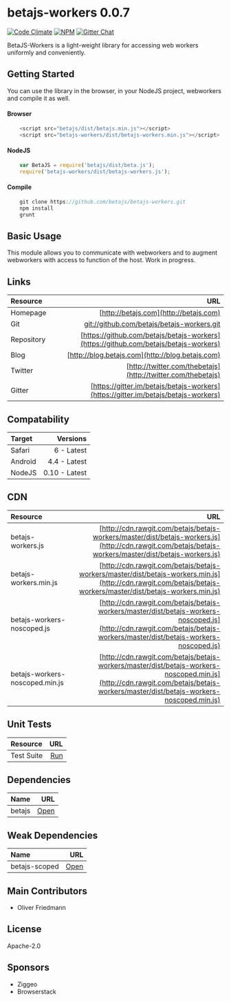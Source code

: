 # betajs-workers 0.0.7
[![Code Climate](https://codeclimate.com/github/betajs/betajs-workers/badges/gpa.svg)](https://codeclimate.com/github/betajs/betajs-workers)
[![NPM](https://img.shields.io/npm/v/betajs-workers.svg?style=flat)](https://www.npmjs.com/package/betajs-workers)
[![Gitter Chat](https://badges.gitter.im/betajs/betajs-workers.svg)](https://gitter.im/betajs/betajs-workers)

BetaJS-Workers is a light-weight library for accessing web workers uniformly and conveniently.



## Getting Started


You can use the library in the browser, in your NodeJS project, webworkers and compile it as well.

#### Browser

```javascript
	<script src="betajs/dist/betajs.min.js"></script>
	<script src="betajs-workers/dist/betajs-workers.min.js"></script>
``` 

#### NodeJS

```javascript
	var BetaJS = require('betajs/dist/beta.js');
	require('betajs-workers/dist/betajs-workers.js');
```

#### Compile

```javascript
	git clone https://github.com/betajs/betajs-workers.git
	npm install
	grunt
```



## Basic Usage


This module allows you to communicate with webworkers and to augment webworkers with access to function of the host. Work in progress.


## Links
| Resource   | URL |
| :--------- | --: |
| Homepage   | [http://betajs.com](http://betajs.com) |
| Git        | [git://github.com/betajs/betajs-workers.git](git://github.com/betajs/betajs-workers.git) |
| Repository | [https://github.com/betajs/betajs-workers](https://github.com/betajs/betajs-workers) |
| Blog       | [http://blog.betajs.com](http://blog.betajs.com) | 
| Twitter    | [http://twitter.com/thebetajs](http://twitter.com/thebetajs) | 
| Gitter     | [https://gitter.im/betajs/betajs-workers](https://gitter.im/betajs/betajs-workers) | 



## Compatability
| Target | Versions |
| :----- | -------: |
| Safari | 6 - Latest |
| Android | 4.4 - Latest |
| NodeJS | 0.10 - Latest |


## CDN
| Resource | URL |
| :----- | -------: |
| betajs-workers.js | [http://cdn.rawgit.com/betajs/betajs-workers/master/dist/betajs-workers.js](http://cdn.rawgit.com/betajs/betajs-workers/master/dist/betajs-workers.js) |
| betajs-workers.min.js | [http://cdn.rawgit.com/betajs/betajs-workers/master/dist/betajs-workers.min.js](http://cdn.rawgit.com/betajs/betajs-workers/master/dist/betajs-workers.min.js) |
| betajs-workers-noscoped.js | [http://cdn.rawgit.com/betajs/betajs-workers/master/dist/betajs-workers-noscoped.js](http://cdn.rawgit.com/betajs/betajs-workers/master/dist/betajs-workers-noscoped.js) |
| betajs-workers-noscoped.min.js | [http://cdn.rawgit.com/betajs/betajs-workers/master/dist/betajs-workers-noscoped.min.js](http://cdn.rawgit.com/betajs/betajs-workers/master/dist/betajs-workers-noscoped.min.js) |


## Unit Tests
| Resource | URL |
| :----- | -------: |
| Test Suite | [Run](http://rawgit.com/betajs/betajs-workers/master/tests/tests.html) |


## Dependencies
| Name | URL |
| :----- | -------: |
| betajs | [Open](https://github.com/betajs/betajs) |


## Weak Dependencies
| Name | URL |
| :----- | -------: |
| betajs-scoped | [Open](https://github.com/betajs/betajs-scoped) |


## Main Contributors

- Oliver Friedmann

## License

Apache-2.0






## Sponsors

- Ziggeo
- Browserstack


